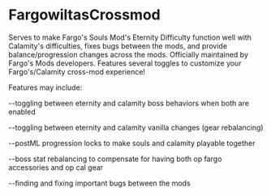 # FargowiltasCrossmod

Serves to make Fargo's Souls Mod's Eternity Difficulty function well with Calamity's difficulties, fixes bugs between the mods, and provide balance/progression changes across the mods.
Officially maintained by Fargo's Mods developers.
Features several toggles to customize your Fargo's/Calamity cross-mod experience!

Features may include:

--toggling between eternity and calamity boss behaviors when both are enabled

--toggling between eternity and calamity vanilla changes (gear rebalancing)

--postML progression locks to make souls and calamity playable together

--boss stat rebalancing to compensate for having both op fargo accessories and op cal gear

--finding and fixing important bugs between the mods
